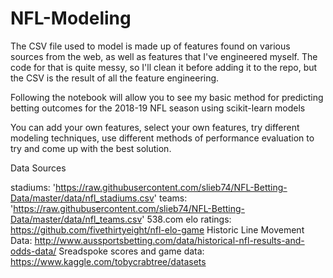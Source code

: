 # NFL-Modeling


The CSV file used to model is made up of features found on various sources from the web, as well as features that I've engineered myself.
The code for that is quite messy, so I'll clean it before adding it to the repo, but the CSV is the result of all the feature engineering.


Following the notebook will allow you to see my basic method for predicting betting outcomes for the 2018-19 NFL season using scikit-learn models

You can add your own features, select your own features, try different modeling techniques, use different methods of performance evaluation to try and come up with the best solution.

Data Sources

stadiums: 'https://raw.githubusercontent.com/slieb74/NFL-Betting-Data/master/data/nfl_stadiums.csv'
teams: 'https://raw.githubusercontent.com/slieb74/NFL-Betting-Data/master/data/nfl_teams.csv'
538.com elo ratings: https://github.com/fivethirtyeight/nfl-elo-game
Historic Line Movement Data: http://www.aussportsbetting.com/data/historical-nfl-results-and-odds-data/
Sreadspoke scores and game data: https://www.kaggle.com/tobycrabtree/datasets

